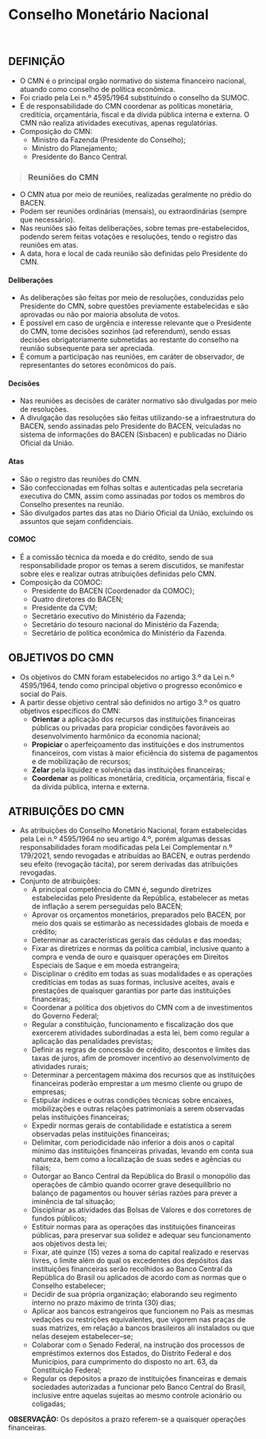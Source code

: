 # Conselho Monetário Nacional

<br>

## DEFINIÇÃO
* O CMN é o principal orgão normativo do sistema financeiro nacional, atuando como conselho de política econômica.
* Foi criado pela Lei n.º 4595/1964 substituindo o conselho da SUMOC.
* É de responsabilidade do CMN coordenar as políticas monetária, creditícia, orçamentária, fiscal e da dívida pública interna e externa. O CMN não realiza atividades executivas, apenas regulatórias.
* Composição do CMN:
  - Ministro da Fazenda (Presidente do Conselho);
  - Ministro do Planejamento;
  - Presidente do Banco Central.

> ### Reuniões do CMN
* O CMN atua por meio de reuniões, realizadas geralmente no prédio do BACEN. 
* Podem ser reuniões ordinárias (mensais), ou extraordinárias (sempre que necessário).
* Nas reuniões são feitas deliberações, sobre temas pre-estabelecidos, podendo serem feitas votações e resoluções, tendo o registro das reuniões em atas.
* A data, hora e local de cada reunião são definidas pelo Presidente do CMN.

#### Deliberações
* As deliberações são feitas por meio de resoluções, conduzidas pelo Presidente do CMN, sobre questões previamente estabelecidas e são aprovadas ou não por maioria absoluta de votos.
* É possível em caso de urgência e interesse relevante que o Presidente do CMN, tome decisões sozinhos (ad referendum), sendo essas decisões obrigatoriamente submetidas ao restante do conselho na reunião subsequente para ser apreciada.
* É comum a participação nas reuniões, em caráter de observador, de representantes do setores econômicos do país. 

#### Decisões
* Nas reuniões as decisões de caráter normativo são divulgadas por meio de resoluções.
* A divulgação das resoluções são feitas utilizando-se a infraestrutura do BACEN, sendo assinadas pelo Presidente do BACEN, veiculadas no sistema de informações do BACEN (Sisbacen) e publicadas no Diário Oficial da União.

#### Atas
* São o registro das reuniões do CMN.
* São confeccionadas em folhas soltas e autenticadas pela secretaria executiva do CMN, assim como assinadas por todos os membros do Conselho presentes na reunião.
* São divulgados partes das atas no Diário Oficial da União, excluindo os assuntos que sejam confidenciais.

#### COMOC
* É a comissão técnica da moeda e do crédito, sendo de sua responsabilidade propor os temas a serem discutidos, se manifestar sobre eles e realizar outras atribuições definidas pelo CMN.
* Composição da COMOC:
  - Presidente do BACEN (Coordenador da COMOC);
  - Quatro diretores do BACEN;
  - Presidente da CVM;
  - Secretário executivo do Ministério da Fazenda;
  - Secretário do tesouro nacional do Ministério da Fazenda;
  - Secretário de política econômica do Ministério da Fazenda.

## OBJETIVOS DO CMN
* Os objetivos do CMN foram estabelecidos no artigo 3.º da Lei n.º 4595/1964, tendo como principal objetivo o progresso econômico e social do País.
* A partir desse objetivo central são definidos no artigo 3.º os quatro objetivos específicos do CMN:
  - **Orientar** a aplicação dos recursos das instituições financeiras públicas ou privadas para propiciar condições favoráveis ao desenvolvimento harmônico da economia nacional;
  - **Propiciar** o aperfeiçoamento das instituições e dos instrumentos financeiros, com vistas à maior eficiência do sistema de pagamentos e de mobilização de recursos;
  - **Zelar** pela liquidez e solvência das instituições financeiras;
  - **Coordenar** as políticas monetária, creditícia, orçamentária, fiscal e da dívida pública, interna e externa.

## ATRIBUIÇÕES DO CMN
* As atribuições do Conselho Monetário Nacional, foram estabelecidas pela Lei n.º 4595/1964 no seu artigo 4.º, porém algumas dessas responsabilidades foram modificadas pela Lei Complementar n.º 179/2021, sendo revogadas e atribuídas ao BACEN, e outras perdendo seu efeito (revogação tácita), por serem derivadas das atribuições revogadas.
* Conjunto de atribuições:
  - A principal competência do CMN é, segundo diretrizes estabelecidas pelo Presidente da República, estabelecer as metas de inflação a serem perseguidas pelo BACEN;
  - Aprovar os orçamentos monetários, preparados pelo BACEN, por meio dos quais se estimarão as necessidades globais de moeda e crédito;
  - Determinar as características gerais das cédulas e das moedas;
  - Fixar as diretrizes e normas da política cambial, inclusive quanto a compra e venda de ouro e quaisquer operações em Direitos Especiais de Saque e em moeda estrangeira;
  - Disciplinar o crédito em todas as suas modalidades e as operações creditícias em todas as suas formas, inclusive aceites, avais e prestações de quaisquer garantias por parte das instituições financeiras;
  - Coordenar a política dos objetivos do CMN com a de investimentos do Governo Federal;
  - Regular a constituição, funcionamento e fiscalização dos que exercerem atividades subordinadas a esta lei, bem como regular a aplicação das penalidades previstas;
  - Definir as regras de concessão de crédito, descontos e limites das taxas de juros, afim de promover incentivo ao desenvolvimento de atividades rurais;
  - Determinar a percentagem máxima dos recursos que as instituições financeiras poderão emprestar a um mesmo cliente ou grupo de empresas;
  - Estipular índices e outras condições técnicas sobre encaixes, mobilizações e outras relações patrimoniais a serem observadas pelas instituições financeiras;
  - Expedir normas gerais de contabilidade e estatística a serem observadas pelas instituições financeiras;
  - Delimitar, com periodicidade não inferior a dois anos o capital mínimo das instituições financeiras privadas, levando em conta sua natureza, bem como a localização de suas sedes e agências ou filiais;
  - Outorgar ao Banco Central da República do Brasil o monopólio das operações de câmbio quando ocorrer grave desequilíbrio no balanço de pagamentos ou houver sérias razões para prever a iminência de tal situação;
  - Disciplinar as atividades das Bolsas de Valores e dos corretores de fundos públicos;
  - Estituir normas para as operações das instituições financeiras públicas, para preservar sua solidez e adequar seu funcionamento aos objetivos desta lei;
  - Fixar, até quinze (15) vezes a soma do capital realizado e reservas livres, o limite além do qual os excedentes dos depósitos das instituições financeiras serão recolhidos ao Banco Central da República do Brasil ou aplicados de acordo com as normas que o Conselho estabelecer;
  - Decidir de sua própria organização; elaborando seu regimento interno no prazo máximo de trinta (30) dias;
  - Aplicar aos bancos estrangeiros que funcionem no País as mesmas vedações ou restrições equivalentes, que vigorem nas praças de suas matrizes, em relação a bancos brasileiros ali instalados ou que nelas desejem estabelecer–se;
  - Colaborar com o Senado Federal, na instrução dos processos de empréstimos externos dos Estados, do Distrito Federal e dos Municípios, para cumprimento do disposto no art. 63, da Constituição Federal;
  - Regular os depósitos a prazo de instituições financeiras e demais sociedades autorizadas a funcionar pelo Banco Central do Brasil, inclusive entre aquelas sujeitas ao mesmo controle acionário ou coligadas;  

**OBSERVAÇÃO:** Os depósitos a prazo referem-se a quaisquer operações financeiras.   



